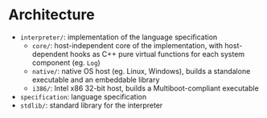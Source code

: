 # Architecture #

- `interpreter/`: implementation of the language specification
  - `core/`: host-independent core of the implementation, with host-dependent hooks as C++ pure virtual functions for each system component (eg. `Log`)
  - `native/`: native OS host (eg. Linux, Windows), builds a standalone executable and an embeddable library
  - `i386/`: Intel x86 32-bit host, builds a Multiboot-compliant executable
- `specification`: language specification
- `stdlib/`: standard library for the interpreter
